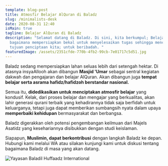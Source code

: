 ```yaml
---
template: blog-post
title: Atmosfir Belajar AlQuran di Baladz
slug: /minimalists-desk
date: 2020-08-31 12:40
isMain: true
tagline: Belajar AlQuran di Baladz
description: "Selamat datang di Baladz. Di sini, kita berkumpul; Belajar
  bagaimana mempersiapkan bekal untuk menyelesaikan tugas sehingga mencapai
  tujuan penciptaan kita; untuk beribadah. "
featuredImage: /assets/2351cfde-770b-4fb2-99cb-7e01717c5d51.jpg
---
```

Baladz sedang mempersiapkan lahan seluas lebih dari setengah hektar. Di atasnya insyaAllooh akan dibangun **Masjid 'Umar** sebagai sentral kegiatan dakwah dan pengajaran dan belajar AlQuran.  Akan dibangun juga **tempat belajar  serta asrama hafidz/hafidzoh berstandar nasional.**

Semua itu, **didedikasikan untuk menciptakan atmosfir belajar** yang kondusif. Kelak, dari proses belajar dan mengajar yang berkualitas, akan lahir generasi qurani terbaik yang kehadirannya tidak saja berfidah untuk keluarganya, tetapi juga dapat memberikan sumbangsih nyata dalam upaya **memperbaiki kehidupan** bermasyarakat dan berbangsa.

Baladz digerakkan oleh potensi pengembangan keilmuan dari Majels Asatidz  yang kesehariannya disibukkan dengan studi keislaman.

Siapapun, **Muslimin, dapat berkontribusi** dengan langkah Baladz ke depan. Hubungi kami melalui WA atau silakan kunjungi kami untuk diskusi tentang bagaimana Baladz di masa yang akan datang.

![Yayasan Baladil Huffaadz International](/assets/baladzoffice-min.jpg "Menuju Generasi Qurani Berakhlaq AlQuran")